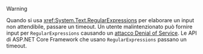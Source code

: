 > [!WARNING]
> Quando si usa <xref:System.Text.RegularExpressions> per elaborare un input non attendibile, passare un timeout. Un utente malintenzionato può fornire input per `RegularExpressions` causando un [attacco Denial of Service](https://www.us-cert.gov/ncas/tips/ST04-015). Le API di ASP.NET Core Framework che usano `RegularExpressions` passano un timeout.